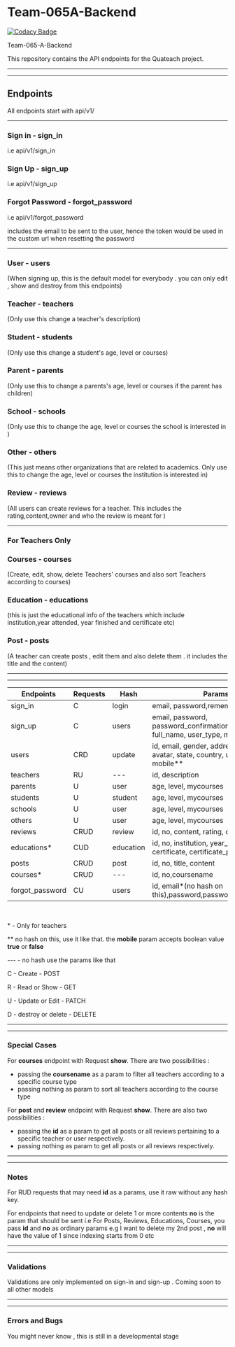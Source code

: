 # Team-065A-Backend

[![Codacy Badge](https://api.codacy.com/project/badge/Grade/9ff0babe29e74d9a8eb7f9d299cf1d29)](https://app.codacy.com/gh/BuildForSDGCohort2/Team-065A-Backend?utm_source=github.com&utm_medium=referral&utm_content=BuildForSDGCohort2/Team-065A-Backend&utm_campaign=Badge_Grade_Settings)

Team-065-A-Backend

This repository contains the API endpoints for the Quateach project.

---

---

## Endpoints

All endpoints start with api/v1/

---

### Sign in - sign_in

i.e api/v1/sign_in

### Sign Up - sign_up

i.e api/v1/sign_up

### Forgot Password - forgot_password

i.e api/v1/forgot_password

includes the email to be sent to the user, hence the token would be used in the custom url when resetting the password

---

### User - users

(When signing up, this is the default model for everybody . you can only edit , show and destroy from this endpoints)

### Teacher - teachers

(Only use this change a teacher's description)

### Student - students

(Only use this change a student's age, level or courses)

### Parent - parents

(Only use this to change a parents's age, level or courses if the parent has children)

### School - schools

(Only use this to change the age, level or courses the school is interested in )

### Other - others

(This just means other organizations that are related to academics. Only use this to change the age, level or courses the institution is interested in)

### Review - reviews

(All users can create reviews for a teacher. This includes the rating,content,owner and who the review is meant for )

---

### **For Teachers Only**

### Courses - courses

(Create, edit, show, delete Teachers' courses and also sort Teachers according to courses)

### Education - educations

(this is just the educational info of the teachers which include institution,year attended, year finished and certificate etc)

### Post - posts

(A teacher can create posts , edit them and also delete them . it includes the title and the content)

---

---

| Endpoints       | Requests | Hash      | Params                                                                           |
| --------------- | -------- | --------- | -------------------------------------------------------------------------------- |
| sign_in         | C        | login     | email, password,remember                                                         |
| sign_up         | C        | users     | email, password, password_confirmation, phone, full_name, user_type, mobile\*\*  |
| users           | CRD      | update    | id, email, gender, address, phone, avatar, state, country, user_type, mobile\*\* |
| teachers        | RU       | ---       | id, description                                                                  |
| parents         | U        | user      | age, level, mycourses                                                            |
| students        | U        | student   | age, level, mycourses                                                            |
| schools         | U        | user      | age, level, mycourses                                                            |
| others          | U        | user      | age, level, mycourses                                                            |
| reviews         | CRUD     | review    | id, no, content, rating, owner                                                   |
| educations\*    | CUD      | education | id, no, institution, year_from, year_to, certificate, certificate_proof          |
| posts           | CRUD     | post      | id, no, title, content                                                           |
| courses\*       | CRUD     | ---       | id, no,coursename                                                                |
| forgot_password | CU       | users     | id, email\*(no hash on this),password,password_confirmation                      |

<br>

\* - Only for teachers

\*\* no hash on this, use it like that. the **mobile** param accepts boolean value **true** or **false**

--- - no hash use the params like that

C - Create - POST

R - Read or Show - GET

U - Update or Edit - PATCH

D - destroy or delete - DELETE

---

---

### Special Cases

For **courses** endpoint with Request **show**. There are two possibilities :

- passing the **coursename** as a param to filter all teachers according to a specific course type
- passing nothing as param to sort all teachers according to the course type

For **post** and **review** endpoint with Request **show**. There are also two possibilities :

- passing the **id** as a param to get all posts or all reviews pertaining to a specific teacher or user respectively.
- passing nothing as param to get all posts or all reviews respectively.

---

---

### Notes

For RUD requests that may need **id** as a params, use it raw without any hash key.

For endpoints that need to update or delete 1 or more contents **no** is the param that should be sent
i.e For Posts, Reviews, Educations, Courses, you pass **id** and **no** as ordinary params
e.g I want to delete my 2nd post , **no** will have the value of 1 since indexing starts from 0 etc

---

---

### Validations

Validations are only implemented on sign-in and sign-up . Coming soon to all other models

---

---

### Errors and Bugs

You might never know , this is still in a developmental stage

